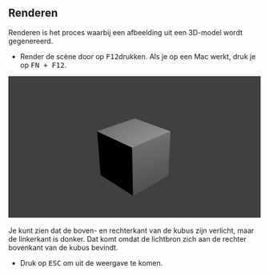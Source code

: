 ## Renderen

Renderen is het proces waarbij een afbeelding uit een 3D-model wordt gegenereerd.

+ Render de scène door op <kbd>F12</kbd>drukken. Als je op een Mac werkt, druk je op <kbd>FN + F12</kbd>.

![Rendered image](images/render.png)

Je kunt zien dat de boven- en rechterkant van de kubus zijn verlicht, maar de linkerkant is donker. Dat komt omdat de lichtbron zich aan de rechter bovenkant van de kubus bevindt.

+ Druk op <kbd>ESC</kbd> om uit de weergave te komen.